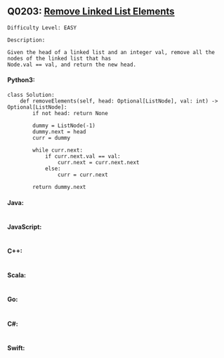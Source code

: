 ## Q0203: [Remove Linked List Elements](https://leetcode.com/problems/remove-linked-list-elements/)

```
Difficulty Level: EASY
```

```
Description:

Given the head of a linked list and an integer val, remove all the nodes of the linked list that has
Node.val == val, and return the new head.
```

#### Python3:

```
class Solution:
    def removeElements(self, head: Optional[ListNode], val: int) -> Optional[ListNode]:
        if not head: return None
        
        dummy = ListNode(-1)
        dummy.next = head
        curr = dummy

        while curr.next:
            if curr.next.val == val:
                curr.next = curr.next.next
            else:
                curr = curr.next

        return dummy.next
```

#### Java:

```

```

#### JavaScript:

```

```

#### C++:

```

```

#### Scala:

```

```

#### Go:

```

```

#### C#:

```

```

#### Swift:

```

```
